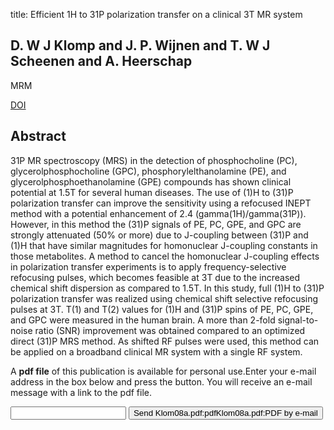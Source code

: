 title: Efficient 1H to 31P polarization transfer on a clinical 3T MR system

## D. W J Klomp and J. P. Wijnen and T. W J Scheenen and A. Heerschap
MRM

<a href="https://doi.org/10.1002/mrm.21733">DOI</a>

## Abstract
31P MR spectroscopy (MRS) in the detection of phosphocholine (PC), glycerolphosphocholine (GPC), phosphorylelthanolamine (PE), and glycerolphosphoethanolamine (GPE) compounds has shown clinical potential at 1.5T for several human diseases. The use of (1)H to (31)P polarization transfer can improve the sensitivity using a refocused INEPT method with a potential enhancement of 2.4 (gamma(1H)/gamma(31P)). However, in this method the (31)P signals of PE, PC, GPE, and GPC are strongly attenuated (50% or more) due to J-coupling between (31)P and (1)H that have similar magnitudes for homonuclear J-coupling constants in those metabolites. A method to cancel the homonuclear J-coupling effects in polarization transfer experiments is to apply frequency-selective refocusing pulses, which becomes feasible at 3T due to the increased chemical shift dispersion as compared to 1.5T. In this study, full (1)H to (31)P polarization transfer was realized using chemical shift selective refocusing pulses at 3T. T(1) and T(2) values for (1)H and (31)P spins of PE, PC, GPE, and GPC were measured in the human brain. A more than 2-fold signal-to-noise ratio (SNR) improvement was obtained compared to an optimized direct (31)P MRS method. As shifted RF pulses were used, this method can be applied on a broadband clinical MR system with a single RF system.

A <b>pdf file</b> of this publication is available for personal use.Enter your e-mail address in the box below and press the button. You will receive an e-mail message with a link to the pdf file.
<form action="sender.php">  <input type="text" name="email">  <input type="submit" value="Send Klom08a.pdf:pdfKlom08a.pdf:PDF by e-mail"></form>